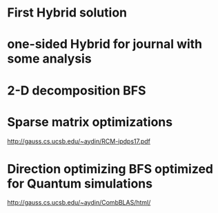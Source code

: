 # First Hybrid solution 
# one-sided Hybrid for journal with some analysis
# 2-D decomposition BFS
# Sparse matrix optimizations
http://gauss.cs.ucsb.edu/~aydin/RCM-ipdps17.pdf
# Direction optimizing BFS optimized for Quantum simulations
http://gauss.cs.ucsb.edu/~aydin/CombBLAS/html/
